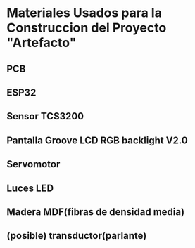 # Materiales Usados para la Construccion del Proyecto "Artefacto"

## PCB

## ESP32

## Sensor TCS3200

## Pantalla Groove LCD RGB backlight V2.0

## Servomotor

## Luces LED

## Madera MDF(fibras de densidad media)

## (posible) transductor(parlante)
